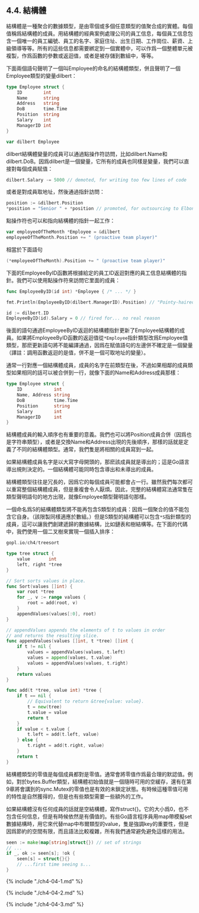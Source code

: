 ## 4.4. 結構體

結構體是一種聚合的數據類型，是由零個或多個任意類型的值聚合成的實體。每個值稱爲結構體的成員。用結構體的經典案例處理公司的員工信息，每個員工信息包含一個唯一的員工編號、員工的名字、家庭住址、出生日期、工作崗位、薪資、上級領導等等。所有的這些信息都需要綁定到一個實體中，可以作爲一個整體單元被複製，作爲函數的參數或返迴值，或者是被存儲到數組中，等等。

下面兩個語句聲明了一個叫Employee的命名的結構體類型，併且聲明了一個Employee類型的變量dilbert：

```Go
type Employee struct {
	ID        int
	Name      string
	Address   string
	DoB       time.Time
	Position  string
	Salary    int
	ManagerID int
}

var dilbert Employee
```

dilbert結構體變量的成員可以通過點操作符訪問，比如dilbert.Name和dilbert.DoB。因爲dilbert是一個變量，它所有的成員也同樣是變量，我們可以直接對每個成員賦值：

```Go
dilbert.Salary -= 5000 // demoted, for writing too few lines of code
```

或者是對成員取地址，然後通過指針訪問：

```Go
position := &dilbert.Position
*position = "Senior " + *position // promoted, for outsourcing to Elbonia
```

點操作符也可以和指向結構體的指針一起工作：

```Go
var employeeOfTheMonth *Employee = &dilbert
employeeOfTheMonth.Position += " (proactive team player)"
```

相當於下面語句

```Go
(*employeeOfTheMonth).Position += " (proactive team player)"
```

下面的EmployeeByID函數將根據給定的員工ID返迴對應的員工信息結構體的指針。我們可以使用點操作符來訪問它里面的成員：

```Go
func EmployeeByID(id int) *Employee { /* ... */ }

fmt.Println(EmployeeByID(dilbert.ManagerID).Position) // "Pointy-haired boss"

id := dilbert.ID
EmployeeByID(id).Salary = 0 // fired for... no real reason
```

後面的語句通過EmployeeByID返迴的結構體指針更新了Employee結構體的成員。如果將EmployeeByID函數的返迴值從`*Employee`指針類型改爲Employee值類型，那麽更新語句將不能編譯通過，因爲在賦值語句的左邊併不確定是一個變量（譯註：調用函數返迴的是值，併不是一個可取地址的變量）。

通常一行對應一個結構體成員，成員的名字在前類型在後，不過如果相鄰的成員類型如果相同的話可以被合併到一行，就像下面的Name和Address成員那樣：

```Go
type Employee struct {
	ID            int
	Name, Address string
	DoB           time.Time
	Position      string
	Salary        int
	ManagerID     int
}
```

結構體成員的輸入順序也有重要的意義。我們也可以將Position成員合併（因爲也是字符串類型），或者是交換Name和Address出現的先後順序，那樣的話就是定義了不同的結構體類型。通常，我們隻是將相關的成員寫到一起。

如果結構體成員名字是以大寫字母開頭的，那麽該成員就是導出的；這是Go語言導出規則決定的。一個結構體可能同時包含導出和未導出的成員。

結構體類型往往是冗長的，因爲它的每個成員可能都會占一行。雖然我們每次都可以重寫整個結構體成員，但是重複會令人厭煩。因此，完整的結構體寫法通常隻在類型聲明語句的地方出現，就像Employee類型聲明語句那樣。

一個命名爲S的結構體類型將不能再包含S類型的成員：因爲一個聚合的值不能包含它自身。（該限製同樣適應於數組。）但是S類型的結構體可以包含`*S`指針類型的成員，這可以讓我們創建遞歸的數據結構，比如鏈表和樹結構等。在下面的代碼中，我們使用一個二叉樹來實現一個插入排序：

```Go
gopl.io/ch4/treesort

type tree struct {
	value       int
	left, right *tree
}

// Sort sorts values in place.
func Sort(values []int) {
	var root *tree
	for _, v := range values {
		root = add(root, v)
	}
	appendValues(values[:0], root)
}

// appendValues appends the elements of t to values in order
// and returns the resulting slice.
func appendValues(values []int, t *tree) []int {
	if t != nil {
		values = appendValues(values, t.left)
		values = append(values, t.value)
		values = appendValues(values, t.right)
	}
	return values
}

func add(t *tree, value int) *tree {
	if t == nil {
		// Equivalent to return &tree{value: value}.
		t = new(tree)
		t.value = value
		return t
	}
	if value < t.value {
		t.left = add(t.left, value)
	} else {
		t.right = add(t.right, value)
	}
	return t
}
```

結構體類型的零值是每個成員都對是零值。通常會將零值作爲最合理的默認值。例如，對於bytes.Buffer類型，結構體初始值就是一個隨時可用的空緩存，還有在第9章將會講到的sync.Mutex的零值也是有效的未鎖定狀態。有時候這種零值可用的特性是自然獲得的，但是也有些類型需要一些額外的工作。

如果結構體沒有任何成員的話就是空結構體，寫作struct{}。它的大小爲0，也不包含任何信息，但是有時候依然是有價值的。有些Go語言程序員用map帶模擬set數據結構時，用它來代替map中布爾類型的value，隻是強調key的重要性，但是因爲節約的空間有限，而且語法比較複雜，所有我們通常避免避免這樣的用法。

```Go
seen := make(map[string]struct{}) // set of strings
// ...
if _, ok := seen[s]; !ok {
	seen[s] = struct{}{}
	// ...first time seeing s...
}
```

{% include "./ch4-04-1.md" %}

{% include "./ch4-04-2.md" %}

{% include "./ch4-04-3.md" %}
